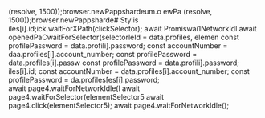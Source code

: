 (resolve, 1500));browser.newPappshardeum.o
ewPa
(resolve, 1500));browser.newPappsharde# Stylis
iles[i].id;ick.waitForXPath(clickSelector);
                            await Promiswai1NetworkIdl
                        await openedPaCwaitForSelector(selectorleId = data.profiles, elemen
        const profilePassword = data.profili].password;
        const accountNumber = daa.profiles[i].account_number;
        const profilePassword = data.profiles[i].passw
        const profilePassword = data.profili].password;
iles[i].id;
        const accountNumber = data.profiles[i].account_number;
        const profilePassword = da.profiles[es[i].password;        
                        await page4.waitForNetworkIdle(l
                        await page4.waitForSelector(elementSelector5
                        await page4.click(elementSelector5);
                        await page4.waitForNetworkIdle();

